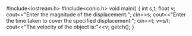 #include<iostream.h>
#include<conio.h>
void main()
{
    int s,t; float v;
    cout<<"Enter the magnitude of the displacement:";
    cin>>s;
    cout<<"Enter the time taken to cover the specified displacement:";
    cin>>t;
    v=s/t;
    cout<<"The velocity of the object is:"<<v;
    getch();
}
